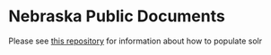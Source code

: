 # Nebraska Public Documents

Please see [this repository](https://github.com/CDRH/data_nebpubdocs) for information about how to populate solr

